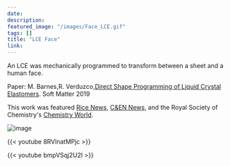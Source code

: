 ```yaml
---
date: 
description: 
featured_image: "/images/Face_LCE.gif"
tags: []
title: "LCE Face"
link: 
---
```


An LCE was mechanically programmed to transform between a sheet and a human face. 

Paper: M. Barnes,R. Verduzco,[Direct Shape Programming of Liquid Crystal Elastomers](https://pubs.rsc.org/en/content/articlelanding/2018/sm/c8sm02174k#!divAbstract/). Soft Matter 2019

This work was featured [Rice News](http://news.rice.edu/2018/12/20/mighty-morphing-materials-take-complex-shapes/), [C&EN News](https://cen.acs.org/materials/Programmable-polymer-forms-complex-shapes/97/i3), and the Royal Society of Chemistry's [Chemistry World](https://www.chemistryworld.com/news/liquid-crystals-shape-up-on-demand/3009945.article). 

![image](/images/Face_LCE.gif)

{{< youtube 8RVlnatMPjc >}}

{{< youtube bmpVSqj2U2I >}}

